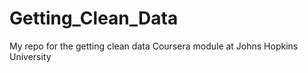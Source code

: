 Getting_Clean_Data
==================

My repo for the getting clean data Coursera module at Johns Hopkins University
